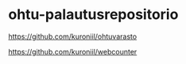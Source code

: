 # ohtu-palautusrepositorio

https://github.com/kuroniil/ohtuvarasto

https://github.com/kuroniil/webcounter



